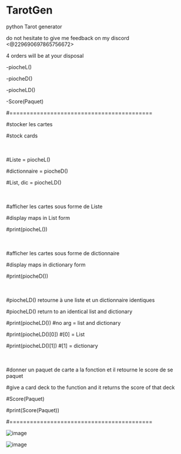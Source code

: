 # TarotGen

python Tarot generator

do not hesitate to give me feedback on my discord <@229690697865756672>

4 orders will be at your disposal

-piocheL()

-piocheD()

-piocheLD()

-Score(Paquet)

#==========================================

#stocker les cartes

#stock cards

ㅤ

#Liste = piocheL()

#dictionnaire = piocheD()

#List, dic = piocheLD()

ㅤ

#afficher les cartes sous forme de Liste

#display maps in List form

#print(piocheL())

ㅤ

#afficher les cartes sous forme de dictionnaire

#display maps in dictionary form

#print(piocheD())

ㅤ

#piocheLD() retourne à une liste et un dictionnaire identiques

#piocheLD() return to an identical list and dictionary

#print(piocheLD())        #no arg = list and dictionary

#print(piocheLD()[0])     #[0] = List

#print(piocheLD()[1])     #[1] = dictionary

ㅤ

#donner un paquet de carte a la fonction et il retourne le score de se paquet

#give a card deck to the function and it returns the score of that deck 

#Score(Paquet)

#print(Score(Paquet))

#==========================================

![image](https://user-images.githubusercontent.com/70235437/124403545-4fff4000-dd37-11eb-83d4-bb04cb506eae.png)

![image](https://user-images.githubusercontent.com/70235437/124403569-65746a00-dd37-11eb-9b72-3dd54620cf1f.png)



 
